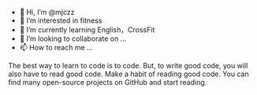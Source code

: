 - 👋 Hi, I’m @mjczz
- 👀 I’m interested in fitness
- 🌱 I’m currently learning English，CrossFit
- 💞️ I’m looking to collaborate on ...
- 📫 How to reach me ...


The best way to learn to code is to code. 
But, to write good code, you will also have to read good code. 
Make a habit of reading good code. 
You can find many open-source projects on GitHub and start reading.
<!---
mjczz/mjczz is a ✨ special ✨ repository because its `README.md` (this file) appears on your GitHub profile.
You can click the Preview link to take a look at your changes.
--->
